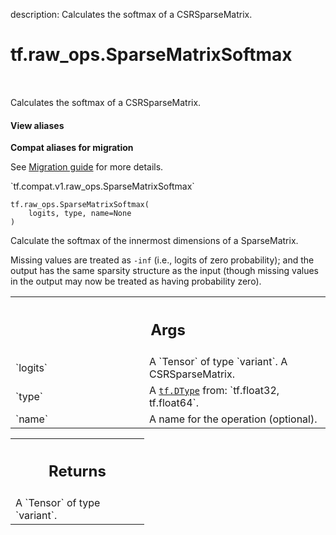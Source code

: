 description: Calculates the softmax of a CSRSparseMatrix.

<div itemscope itemtype="http://developers.google.com/ReferenceObject">
<meta itemprop="name" content="tf.raw_ops.SparseMatrixSoftmax" />
<meta itemprop="path" content="Stable" />
</div>

# tf.raw_ops.SparseMatrixSoftmax

<!-- Insert buttons and diff -->

<table class="tfo-notebook-buttons tfo-api nocontent" align="left">

</table>



Calculates the softmax of a CSRSparseMatrix.

<section class="expandable">
  <h4 class="showalways">View aliases</h4>
  <p>
<b>Compat aliases for migration</b>
<p>See
<a href="https://www.tensorflow.org/guide/migrate">Migration guide</a> for
more details.</p>
<p>`tf.compat.v1.raw_ops.SparseMatrixSoftmax`</p>
</p>
</section>

<pre class="devsite-click-to-copy prettyprint lang-py tfo-signature-link">
<code>tf.raw_ops.SparseMatrixSoftmax(
    logits, type, name=None
)
</code></pre>



<!-- Placeholder for "Used in" -->

Calculate the softmax of the innermost dimensions of a SparseMatrix.

Missing values are treated as `-inf` (i.e., logits of zero probability); and
the output has the same sparsity structure as the input (though missing values
in the output may now be treated as having probability zero).

<!-- Tabular view -->
 <table class="responsive fixed orange">
<colgroup><col width="214px"><col></colgroup>
<tr><th colspan="2"><h2 class="add-link">Args</h2></th></tr>

<tr>
<td>
`logits`
</td>
<td>
A `Tensor` of type `variant`. A CSRSparseMatrix.
</td>
</tr><tr>
<td>
`type`
</td>
<td>
A <a href="../../tf/dtypes/DType.md"><code>tf.DType</code></a> from: `tf.float32, tf.float64`.
</td>
</tr><tr>
<td>
`name`
</td>
<td>
A name for the operation (optional).
</td>
</tr>
</table>



<!-- Tabular view -->
 <table class="responsive fixed orange">
<colgroup><col width="214px"><col></colgroup>
<tr><th colspan="2"><h2 class="add-link">Returns</h2></th></tr>
<tr class="alt">
<td colspan="2">
A `Tensor` of type `variant`.
</td>
</tr>

</table>

